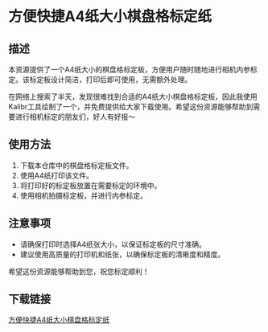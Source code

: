 # 方便快捷A4纸大小棋盘格标定纸

## 描述

本资源提供了一个A4纸大小的棋盘格标定板，方便用户随时随地进行相机内参标定。该标定板设计简洁，打印后即可使用，无需额外处理。

在网络上搜索了半天，发现很难找到合适的A4纸大小棋盘格标定板，因此我使用Kalibr工具绘制了一个，并免费提供给大家下载使用。希望这份资源能够帮助到需要进行相机标定的朋友们，好人有好报～

## 使用方法

1. 下载本仓库中的棋盘格标定板文件。
2. 使用A4纸打印该文件。
3. 将打印好的标定板放置在需要标定的环境中。
4. 使用相机拍摄标定板，并进行内参标定。

## 注意事项

- 请确保打印时选择A4纸张大小，以保证标定板的尺寸准确。
- 建议使用高质量的打印机和纸张，以确保标定板的清晰度和精度。

希望这份资源能够帮助到您，祝您标定顺利！

## 下载链接

[方便快捷A4纸大小棋盘格标定纸](https://pan.quark.cn/s/390d20392fd8)